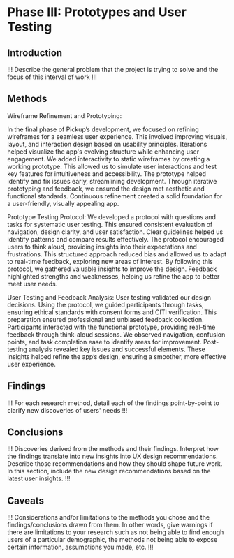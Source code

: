 # Phase III: Prototypes and User Testing

## Introduction

!!! Describe the general problem that the project is trying to solve and the focus of this interval of work !!!

## Methods
Wireframe Refinement and Prototyping:

In the final phase of Pickup’s development, we focused on refining wireframes for a seamless user experience. This involved improving visuals, layout, and interaction design based on usability principles. Iterations helped visualize the app's evolving structure while enhancing user engagement. We added interactivity to static wireframes by creating a working prototype. This allowed us to simulate user interactions and test key features for intuitiveness and accessibility. The prototype helped identify and fix issues early, streamlining development. Through iterative prototyping and feedback, we ensured the design met aesthetic and functional standards. Continuous refinement created a solid foundation for a user-friendly, visually appealing app.

Prototype Testing Protocol:
We developed a protocol with questions and tasks for systematic user testing. This ensured consistent evaluation of navigation, design clarity, and user satisfaction. Clear guidelines helped us identify patterns and compare results effectively. The protocol encouraged users to think aloud, providing insights into their expectations and frustrations. This structured approach reduced bias and allowed us to adapt to real-time feedback, exploring new areas of interest. By following this protocol, we gathered valuable insights to improve the design. Feedback highlighted strengths and weaknesses, helping us refine the app to better meet user needs.

User Testing and Feedback Analysis:
User testing validated our design decisions. Using the protocol, we guided participants through tasks, ensuring ethical standards with consent forms and CITI verification. This preparation ensured professional and unbiased feedback collection. Participants interacted with the functional prototype, providing real-time feedback through think-aloud sessions. We observed navigation, confusion points, and task completion ease to identify areas for improvement. Post-testing analysis revealed key issues and successful elements. These insights helped refine the app’s design, ensuring a smoother, more effective user experience.

## Findings

!!! For each research method, detail each of the findings point-by-point to clarify new discoveries of users' needs !!!

## Conclusions

!!! Discoveries derived from the methods and their findings. Interpret how the findings translate into new insights into UX design recommendations. Describe those recommendations and how they should shape future work. In this section, include the new design recommendations based on the latest user insights. !!!

## Caveats

!!! Considerations and/or limitations to the methods you chose and the findings/conclusions drawn from them. In other words, give warnings if there are limitations to your research such as not being able to find enough users of a particular demographic, the methods not being able to expose certain information, assumptions you made, etc. !!!
